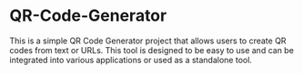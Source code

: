 # QR-Code-Generator
This is a simple QR Code Generator project that allows users to create QR codes from text or URLs. This tool is designed to be easy to use and can be integrated into various applications or used as a standalone tool.
